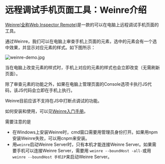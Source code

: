 # 远程调试手机页面工具：Weinre介绍
[Weinre(全称Web Inspector Remote)](http://people.apache.org/~pmuellr/weinre-docs/latest/Home.html)是一款的可以在电脑上远程调试手机页面的工具。

通过Weinre，我们可以在电脑上审查手机上页面的元素，选中的元素会有一个选中效果，并显示对应元素的样式。如下图所示：

![weinre-demo.jpg](http://upload-images.jianshu.io/upload_images/16777-af3c201081063a28.jpg?imageMogr2/auto-orient/strip|imageView2/2/w/1240)

当在电脑上改变元素的样式时，手机上对应的元素的样式也会立即改变（无需刷新页面）。

除了审查元素的功能之外，如果在电脑上管理页面的Console选项卡执行JS代码，该JS代码会立即在手机上执行。

Weinre目前应该不支持在JS中打断点调试的功能。

如何安装和使用，可以见[Weinre入门手册](https://github.com/nupthale/weinre)。

需要注意的是
* 在Windows上安装Weinre时，cmd窗口需要用管理员身份打开。如果用npm安装Weinre失败，可以用cnpm来安装。
* 用`weinre`启动Weinre Server时，只有本机才能连接Weinre Server。如果需要手机可以连接Weinre Server，需要用 `weinre --boundHost -all-`或用`weinre --boundHost 手机IP`来启动Weinre Server。